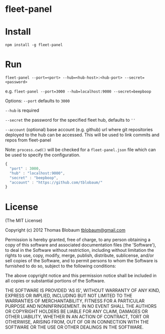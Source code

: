 # fleet-panel

# Install

`npm install -g fleet-panel`

# Run

`fleet-panel --port=<port> --hub=<hub-host>:<hub-port> --secret=<password>`

e.g. `fleet-panel --port=3000 --hub=localhost:9000 --secret=beepboop`

Options:
`--port` defaults to `3000`

`--hub` is required

`--secret` the password for the specified fleet hub, defaults to `''`

`--account` (optional) base account (e.g. github) url where git repositories deployed to the hub can be accessed. This will be used to link commits and repos from fleet-panel

Note: `process.cwd()` will be checked for a `fleet-panel.json` file which can be used to specify the configuration.

``` js
{
  "port" : 3000,
  "hub" : "localhost:9000",
  "secret" : "beepboop",
  "account" : "https://github.com/tblobaum/"
}
```

# License

(The MIT License)

Copyright (c) 2012 Thomas Blobaum <tblobaum@gmail.com>

Permission is hereby granted, free of charge, to any person obtaining
a copy of this software and associated documentation files (the
'Software'), to deal in the Software without restriction, including
without limitation the rights to use, copy, modify, merge, publish,
distribute, sublicense, and/or sell copies of the Software, and to
permit persons to whom the Software is furnished to do so, subject to
the following conditions:

The above copyright notice and this permission notice shall be
included in all copies or substantial portions of the Software.

THE SOFTWARE IS PROVIDED 'AS IS', WITHOUT WARRANTY OF ANY KIND,
EXPRESS OR IMPLIED, INCLUDING BUT NOT LIMITED TO THE WARRANTIES OF
MERCHANTABILITY, FITNESS FOR A PARTICULAR PURPOSE AND NONINFRINGEMENT.
IN NO EVENT SHALL THE AUTHORS OR COPYRIGHT HOLDERS BE LIABLE FOR ANY
CLAIM, DAMAGES OR OTHER LIABILITY, WHETHER IN AN ACTION OF CONTRACT,
TORT OR OTHERWISE, ARISING FROM, OUT OF OR IN CONNECTION WITH THE
SOFTWARE OR THE USE OR OTHER DEALINGS IN THE SOFTWARE.
